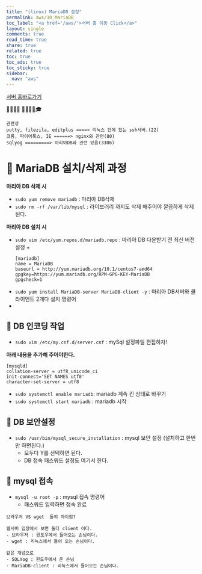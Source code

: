 ```yaml
---
title: "(linux) MariaDB 설정"
permalink: aws/10_MariaDB
toc_label: "<a href='/aws/'>서버 홈 이동 Click</a>"
layout: single
comments: true
read_time: true
share: true
related: true
toc: true
toc_ads: true
toc_sticky: true
sidebar:
  nav: "aws"
---
```

[서버 홈바로가기](../aws)

💼📝🔑⏰ 📙📓📘📒🎓

```
관련성
putty, filezila, editplus ====> 리눅스 안에 있는 ssh서버.(22)
크롬, 파이어폭스, IE ======> nginx와 관련(80)
sqlyog =========> 마리아DB와 관련 있음(3306)

```

# 💼 MariaDB 설치/삭제 과정
**마리아 DB 삭제 시**
- `sudo yum remove mariadb` : 마리아 DB삭제
- `sudo rm -rf /var/lib/mysql` : 라이브러리 까지도 삭제 해주어야 깔끔하게 삭제된다.

**마리아 DB 설치 시**
- `sudo vim /etc/yum.repos.d/mariadb.repo` : 마리아 DB 다운받기 전 최신 버전 설정
  + 
  ```
  [mariadb]
  name = MariaDB
  baseurl = http://yum.mariadb.org/10.1/centos7-amd64
  gpgkey=https://yum.mariadb.org/RPM-GPG-KEY-MariaDB
  gpgcheck=1
  ```
- `sudo yum install MariaDB-server MariaDB-client -y` : 마리아 DB서버와 클라이언트 2개다 설치 명령어
-
## 📝 DB 인코딩 작업
- `sudo vim /etc/my.cnf.d/server.cnf` : mySql 설정파일 편집하자!

**아래 내용을 추가해 주어야한다.**
```
[mysqld]
collation-server = utf8_unicode_ci
init-connect='SET NAMES utf8'
character-set-server = utf8
```
- `sudo systemctl enable mariadb`: mariadb 계속 킨 상태로 바꾸기
- `sudo systemctl start mariadb` : mariadb 시작

## 📝 DB 보안설정
- `sudo /usr/bin/mysql_secure_installation` : mysql 보안 설정 (설치하고 한번만 하면된다.)
  + 모두다 Y를 선택하면 된다.
  + DB 접속 패스워드 설정도 여기서 한다.

## 📝 mysql 접속
- `mysql -u root -p` : mysql 접속 명령어
  + 패스워드 입력하면 접속 완료











```
브라우저 VS wget  둘의 차이점?

웹서버 입장에서 보면 둘다 client 이다.
- 브라우저 : 윈도우에서 들어오는 손님이다.
- wget : 리눅스에서 들어 오는 손님이다.

같은 개념으로 
- SQLYog : 윈도우에서 온 손님
- MariaDB-client : 리눅스에서 들어오는 손님이다.

```
